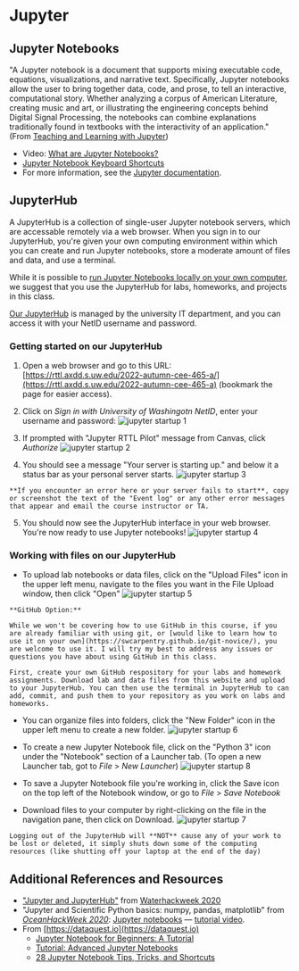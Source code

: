 # Jupyter

## Jupyter Notebooks
 
"A Jupyter notebook is a document that supports mixing executable code, equations, visualizations, and narrative text. Specifically, Jupyter notebooks allow the user to bring together data, code, and prose, to tell an interactive, computational story. Whether analyzing a corpus of American Literature, creating music and art, or illustrating the engineering concepts behind Digital Signal Processing, the notebooks can combine explanations traditionally found in textbooks with the interactivity of an application." (From [Teaching and Learning with Jupyter](https://jupyter4edu.github.io/jupyter-edu-book/why-we-use-jupyter-notebooks.html#but-first-what-is-jupyter-notebook))

* Video: [What are Jupyter Notebooks?](https://www.youtube.com/watch?v=eJDxcR1V7Qg)
* [Jupyter Notebook Keyboard Shortcuts](https://cheatography.com/weidadeyue/cheat-sheets/jupyter-notebook/pdf_bw/)
* For more information, see the [Jupyter documentation](https://jupyter.readthedocs.io/en/latest/).

## JupyterHub

A JupyterHub is a collection of single-user Jupyter notebook servers, which are accessable remotely via a web browser. When you sign in to our JupyterHub, you're given your own computing environment within which you can create and run Jupyter notebooks, store a moderate amount of files and data, and use a terminal.

While it is possible to [run Jupyter Notebooks locally on your own computer](#), we suggest that you use the JupyterHub for labs, homeworks, and projects in this class.

[Our JupyterHub](https://rttl.axdd.s.uw.edu/2022-autumn-cee-465-a) is managed by the university IT department, and you can access it with your NetID username and password.

### Getting started on our JupyterHub

1. Open a web browser and go to this URL: [https://rttl.axdd.s.uw.edu/2022-autumn-cee-465-a/](https://rttl.axdd.s.uw.edu/2022-autumn-cee-465-a) (bookmark the page for easier access).

2. Click on *Sign in with University of Washingotn NetID*, enter your username and password:
![jupyter startup 1](images/jupyter-help/jupyter1.JPG)

3. If prompted with "Jupyter RTTL Pilot" message from Canvas, click *Authorize*
![jupyter startup 2](images/jupyter-help/jupyter2.JPG)

4. You should see a message "Your server is starting up." and below it a status bar as your personal server starts. 
![jupyter startup 3](images/jupyter-help/jupyter3.JPG)

```note
**If you encounter an error here or your server fails to start**, copy or screenshot the text of the "Event log" or any other error messages that appear and email the course instructor or TA.
```

5. You should now see the JupyterHub interface in your web browser. You're now ready to use Jupyter notebooks!
![jupyter startup 4](images/jupyter-help/jupyter4.JPG)

### Working with files on our JupyterHub

* To upload lab notebooks or data files, click on the "Upload Files" icon in the upper left menu, navigate to the files you want in the File Upload window, then click "Open"
![jupyter startup 5](images/jupyter-help/jupyter5.JPG)

```note
**GitHub Option:**

While we won't be covering how to use GitHub in this course, if you are already familiar with using git, or [would like to learn how to use it on your own](https://swcarpentry.github.io/git-novice/), you are welcome to use it. I will try my best to address any issues or questions you have about using GitHub in this class.

First, create your own GitHub respository for your labs and homework assignments. Download lab and data files from this website and upload to your JupyterHub. You can then use the terminal in JupyterHub to can add, commit, and push them to your repository as you work on labs and homeworks.

```

* You can organize files into folders, click the "New Folder" icon in the upper left menu to create a new folder.
![jupyter startup 6](images/jupyter-help/jupyter6.JPG)

* To create a new Jupyter Notebook file, click on the "Python 3" icon under the "Notebook" section of a Launcher tab. (To open a new Launcher tab, got to *File* > *New Launcher*)
 ![jupyter startup 8](images/jupyter-help/jupyter8.JPG)
 
* To save a Jupyter Notebook file you're working in, click the Save icon on the top left of the Notebook window, or go to *File* > *Save Notebook*

* Download files to your computer by right-clicking on the file in the navigation pane, then click on Download.
![jupyter startup 7](images/jupyter-help/jupyter7.JPG)


```note
Logging out of the JupyterHub will **NOT** cause any of your work to be lost or deleted, it simply shuts down some of the computing resources (like shutting off your laptop at the end of the day)
```


## Additional References and Resources
- ["Jupyter and JupyterHub"](https://waterhackweek.github.io/learning-resources/prep/jupyterhub/) from [Waterhackweek 2020](https://waterhackweek.github.io/)
- "Jupyter and Scientific Python basics: numpy, pandas, matplotlib" from *[OceanHackWeek 2020](https://oceanhackweek.github.io/)*: [Jupyter notebooks](https://github.com/oceanhackweek/ohw-preweek/tree/master/data-analysis-modules) — [tutorial video](https://youtu.be/CTUAgpvfze0).
- From [https://dataquest.io](https://dataquest.io)
    - [Jupyter Notebook for Beginners: A Tutorial](https://www.dataquest.io/blog/jupyter-notebook-tutorial/)
    - [Tutorial: Advanced Jupyter Notebooks](https://www.dataquest.io/blog/advanced-jupyter-notebooks-tutorial/)
    - [28 Jupyter Notebook Tips, Tricks, and Shortcuts](https://www.dataquest.io/blog/jupyter-notebook-tips-tricks-shortcuts/)
